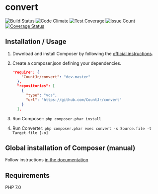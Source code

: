 # convert
[![Build Status](https://travis-ci.org/CountJr/convert.svg?branch=master)](https://travis-ci.org/CountJr/convert)
[![Code Climate](https://codeclimate.com/github/CountJr/convert/badges/gpa.svg)](https://codeclimate.com/github/CountJr/convert)
[![Test Coverage](https://codeclimate.com/github/CountJr/convert/badges/coverage.svg)](https://codeclimate.com/github/CountJr/convert/coverage)
[![Issue Count](https://codeclimate.com/github/CountJr/convert/badges/issue_count.svg)](https://codeclimate.com/github/CountJr/convert)
[![Coverage Status](https://coveralls.io/repos/github/CountJr/convert/badge.svg?branch=master)](https://coveralls.io/github/CountJr/convert?branch=master)


Installation / Usage
--------------------

1. Download and install Composer by following the [official instructions](https://getcomposer.org/download/).
2. Create a composer.json defining your dependencies.

    ``` json
    "require": {
        "CountJr/convert": "dev-master"
      },
      "repositories": [
        {
          "type": "vcs",
          "url": "https://github.com/CountJr/convert"
        }
      ],
    ```

3. Run Composer: `php composer.phar install`
4. Run Converter: `php composer.phar exec convert -s Source.file -t Target.file [-o]`

Global installation of Composer (manual)
----------------------------------------

Follow instructions [in the documentation](https://getcomposer.org/doc/00-intro.md#globally)


Requirements
------------

PHP 7.0

